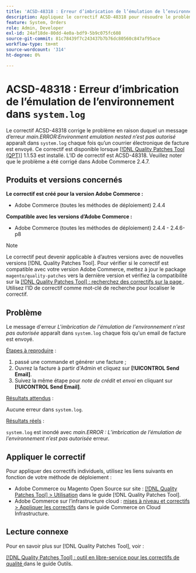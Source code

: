 ```yaml
---
title: 'ACSD-48318 : Erreur d’imbrication de l’émulation de l’environnement dans &grave;system.log&grave;'
description: Appliquez le correctif ACSD-48318 pour résoudre le problème Adobe Commerce en raison duquel un message d’erreur *main.ERROR:Environment emulation nested n’est pas autorisé* apparaît dans &grave;system.log&grave; chaque fois qu’un email de facture est envoyé.
feature: System, Orders
role: Admin, Developer
exl-id: 24af18de-80dd-4e0a-bdf9-5b9c075fc608
source-git-commit: 81c78439f7c243437b7b76dc80560c847af95ace
workflow-type: tm+mt
source-wordcount: '314'
ht-degree: 0%

---
```


# ACSD-48318 : Erreur d’imbrication de l’émulation de l’environnement dans `system.log`

Le correctif ACSD-48318 corrige le problème en raison duquel un message d’erreur *main.ERROR:Environment emulation nested n’est pas autorisé* apparaît dans `system.log` chaque fois qu’un courrier électronique de facture est envoyé. Ce correctif est disponible lorsque [[!DNL Quality Patches Tool (QPT)]](/help/tools/quality-patches-tool/quality-patches-tool-to-self-serve-quality-patches.md) 1.1.53 est installé. L’ID de correctif est ACSD-48318. Veuillez noter que le problème a été corrigé dans Adobe Commerce 2.4.7.

## Produits et versions concernés

**Le correctif est créé pour la version Adobe Commerce :**

* Adobe Commerce (toutes les méthodes de déploiement) 2.4.4

**Compatible avec les versions d’Adobe Commerce :**

* Adobe Commerce (toutes les méthodes de déploiement) 2.4.4 - 2.4.6-p8

>[!NOTE]
>
>Le correctif peut devenir applicable à d’autres versions avec de nouvelles versions [!DNL Quality Patches Tool]. Pour vérifier si le correctif est compatible avec votre version Adobe Commerce, mettez à jour le package `magento/quality-patches` vers la dernière version et vérifiez la compatibilité sur la [[!DNL Quality Patches Tool] : recherchez des correctifs sur la page ](https://experienceleague.adobe.com/tools/commerce-quality-patches/index.html). Utilisez l’ID de correctif comme mot-clé de recherche pour localiser le correctif.

## Problème

Le message d&#39;erreur *L&#39;imbrication de l&#39;émulation de l&#39;environnement n&#39;est pas autorisée* apparaît dans `system.log` chaque fois qu&#39;un email de facture est envoyé.

<u>Étapes à reproduire</u> :

1. passé une commande et générer une facture ;
1. Ouvrez la facture à partir d&#39;Admin et cliquez sur **[!UICONTROL Send Email]**.
1. Suivez la même étape pour *note de crédit* et *envoi* en cliquant sur **[!UICONTROL Send Email]**.

<u>Résultats attendus</u> :

Aucune erreur dans `system.log`.

<u>Résultats réels</u> :

`system.log` est inondé avec *main.ERROR : L’imbrication de l’émulation de l’environnement n’est pas autorisée* erreur.

## Appliquer le correctif

Pour appliquer des correctifs individuels, utilisez les liens suivants en fonction de votre méthode de déploiement :

* Adobe Commerce ou Magento Open Source sur site : [[!DNL Quality Patches Tool] > Utilisation](/help/tools/quality-patches-tool/usage.md) dans le guide [!DNL Quality Patches Tool].
* Adobe Commerce sur l’infrastructure cloud : [mises à niveau et correctifs > Appliquer les correctifs](https://experienceleague.adobe.com/docs/commerce-cloud-service/user-guide/develop/upgrade/apply-patches.html) dans le guide Commerce on Cloud Infrastructure.

## Lecture connexe

Pour en savoir plus sur [!DNL Quality Patches Tool], voir :

[[!DNL Quality Patches Tool] : outil en libre-service pour les correctifs de qualité ](/help/tools/quality-patches-tool/quality-patches-tool-to-self-serve-quality-patches.md) dans le guide Outils.
